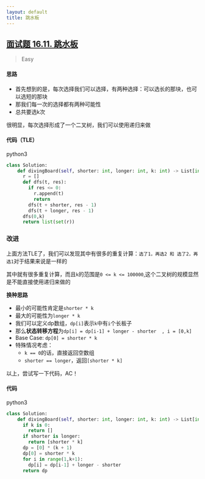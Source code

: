 ```yaml
---
layout: default
title: 跳水板
---
```


## [面试题 16.11\. 跳水板](https://leetcode-cn.com/problems/diving-board-lcci/)

> Easy

#### 思路

* 首先想到的是，每次选择我们可以选择，有两种选择：可以选长的那块，也可以选短的那块
* 那我们每一次的选择都有两种可能性
* 总共要选k次

很明显，每次选择形成了一个二叉树，我们可以使用递归来做

#### 代码（TLE）
python3
```python
class Solution:
    def divingBoard(self, shorter: int, longer: int, k: int) -> List[int]:
      r = []
      def dfs(t, res):
        if res <= 0:
          r.append(t)
          return 
        dfs(t + shorter, res - 1)
        dfs(t + longer, res - 1)
      dfs(0,k)
      return list(set(r))
```

### 改进

上面方法TLE了，我们可以发现其中有很多的重复计算：`选了1，再选2 和 选了2，再选1`对于结果来说是一样的

其中就有很多重复计算，而且`k`的范围是`0 <= k <= 100000`,这个二叉树的规模显然是不能直接使用递归来做的

**换种思路**

* 最小的可能性肯定是`shorter * k`
* 最大的可能性为`longer * k`
* 我们可以定义dp数组，`dp[i]`表示`k`中有`i`个长板子
* 那么**状态转移方程**为`dp[i] = dp[i-1] + longer - shorter  , i = [0,k]`
* Base Case: `dp[0] = shorter * k`
* 特殊情况考虑：
    * `k == 0`的话，直接返回空数组
    * `shorter == longer`，返回`[shorter * k]`

以上，尝试写一下代码，AC！

#### 代码
python3
```python
class Solution:
    def divingBoard(self, shorter: int, longer: int, k: int) -> List[int]:
      if k is 0:
        return []
      if shorter is longer:
        return [shorter * k]
      dp = [0] * (k + 1)
      dp[0] = shorter * k
      for i in range(1,k+1):
        dp[i] = dp[i-1] + longer - shorter
      return dp
```